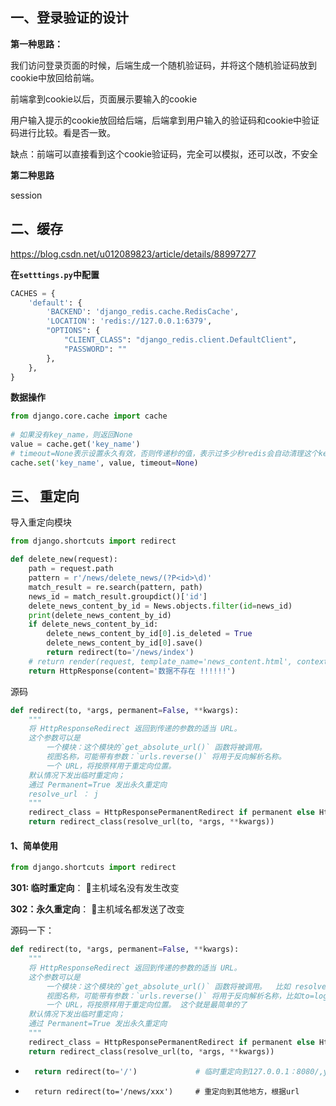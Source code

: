 

## 一、登录验证的设计

**第一种思路：**

我们访问登录页面的时候，后端生成一个随机验证码，并将这个随机验证码放到cookie中放回给前端。

前端拿到cookie以后，页面展示要输入的cookie

用户输入提示的cookie放回给后端，后端拿到用户输入的验证码和cookie中验证码进行比较。看是否一致。

缺点：前端可以直接看到这个cookie验证码，完全可以模拟，还可以改，不安全

**第二种思路**

session





## 二、缓存



https://blog.csdn.net/u012089823/article/details/88997277

**在`setttings.py`中配置**

```python
CACHES = {
    'default': {
        'BACKEND': 'django_redis.cache.RedisCache',
        'LOCATION': 'redis://127.0.0.1:6379',
        "OPTIONS": {
            "CLIENT_CLASS": "django_redis.client.DefaultClient",
            "PASSWORD": ""
        },
    },
}
```

**数据操作**

```python
from django.core.cache import cache
 
# 如果没有key_name，则返回None
value = cache.get('key_name')
# timeout=None表示设置永久有效，否则传递秒的值，表示过多少秒redis会自动清理这个key
cache.set('key_name', value, timeout=None)
```





## 三、 重定向

导入重定向模块

```python
from django.shortcuts import redirect
```

```python
def delete_new(request):
    path = request.path
    pattern = r'/news/delete_news/(?P<id>\d)'
    match_result = re.search(pattern, path)
    news_id = match_result.groupdict()['id']
    delete_news_content_by_id = News.objects.filter(id=news_id)
    print(delete_news_content_by_id)
    if delete_news_content_by_id:
        delete_news_content_by_id[0].is_deleted = True
        delete_news_content_by_id[0].save()
        return redirect(to='/news/index')
    # return render(request, template_name='news_content.html', context=news_context)
    return HttpResponse(content='数据不存在 !!!!!!')
```

源码

```python
def redirect(to, *args, permanent=False, **kwargs):
    """
    将 HttpResponseRedirect 返回到传递的参数的适当 URL。
    这个参数可以是
        一个模块：这个模块的`get_absolute_url()` 函数将被调用。
        视图名称，可能带有参数：`urls.reverse()` 将用于反向解析名称。
        一个 URL，将按原样用于重定向位置。
    默认情况下发出临时重定向；
    通过 Permanent=True 发出永久重定向
    resolve_url ： j
    """
    redirect_class = HttpResponsePermanentRedirect if permanent else HttpResponseRedirect
    return redirect_class(resolve_url(to, *args, **kwargs))
```



#### 1、简单使用

```python
from django.shortcuts import redirect
```

**301: 临时重定向**： 🔺主机域名没有发生改变

**302：永久重定向**： 🔺主机域名都发送了改变

源码一下：

```python
def redirect(to, *args, permanent=False, **kwargs):
    """
    将 HttpResponseRedirect 返回到传递的参数的适当 URL。
    这个参数可以是
        一个模块：这个模块的`get_absolute_url()` 函数将被调用。  比如 resolve_url 模板（他们是黄金搭档）
        视图名称，可能带有参数：`urls.reverse()` 将用于反向解析名称，比如to=login视图
        一个 URL，将按原样用于重定向位置。 这个就是最简单的了
    默认情况下发出临时重定向；
    通过 Permanent=True 发出永久重定向
    """
    redirect_class = HttpResponsePermanentRedirect if permanent else HttpResponseRedirect
    return redirect_class(resolve_url(to, *args, **kwargs))
```

- ```python
	return redirect(to='/')				# 临时重定向到127.0.0.1：8080/,y
	```

- ```
	return redirect(to='/news/xxx')		# 重定向到其他地方，根据url
	```

	

